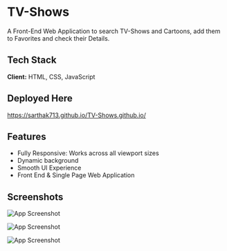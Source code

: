 
# TV-Shows

A Front-End Web Application to search TV-Shows and Cartoons, add them to Favorites and check their Details.



## Tech Stack

**Client:** HTML, CSS, JavaScript


## Deployed Here

https://sarthak713.github.io/TV-Shows.github.io/


## Features

- Fully Responsive: Works across all viewport sizes
- Dynamic background
- Smooth UI Experience
- Front End & Single Page Web Application
## Screenshots

![App Screenshot](https://imgtr.ee/images/2023/06/16/YaZw2.jpg)

![App Screenshot](https://imgtr.ee/images/2023/06/16/Yam5z.jpg)

![App Screenshot](https://imgtr.ee/images/2023/06/16/Yad3x.jpg)
